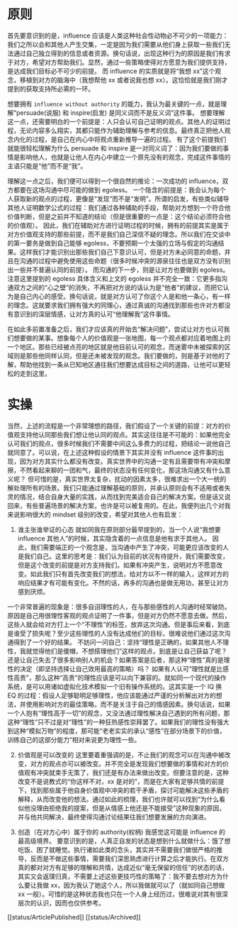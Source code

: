 <!-- 这个视频真的常看常新，昨天和朋友探讨了这个主题，又有了很多新的感悟。在此总结一下我对 `influence without authority` 这件事的认识。
-->

<!-- 
https://juejin.cn/post/7299346813261463552
连着看了几篇，感觉很多观点真的非常相通，我学习到的对说服力的称呼叫做 "influence without authority"，也就是不使用权威（其实专业能力也像是一种权威）影响他人的能力。和实习生沟通的那个例子也非常经典，很多人的沟通存在一个巨大的误区：混淆了面向共情和面向解决问题这两种完全不同的沟通状态，就如同女朋友肚子不舒服让她多喝热水一定会被骂一样，她需要的是情感上的支持，男生给了她一个她自己也知道的解决方案，不骂这个男生骂谁呢？
自我感觉我对这个话题也有一定的认识和感悟（虽然主要是靠谈恋爱学会的 hhh）。
-->

# 原则

首先要意识到的是，influence 应该是人类这种社会性动物必不可少的一项能力：
我们之所以会和其他人产生交集，一定是因为我们需要从他们身上获取一些我们无法通过自己独立得到的信息或者资源。换句话说，出现这种行为的原因是我们有求于对方，希望对方帮助我们。显然，通过一些策略使得对方愿意为我们提供支持，是达成我们目标必不可少的前提。
而 influence 的实质就是将“我想 xx”这个观念，移植到对方的脑海中（我想帮他 xx 或者说我也想 xx）。这恰恰就是我们刚才提到的获取支持所必需的一环。

想要拥有 `influence without authority` 的能力，我认为最关键的一点，就是理解“persuade(说服) 和 inspire(启发) 是同义词而不是反义词”这件事。
想要理解这一点，还需要明白的一个前提是：人只会认可自己证明的观点。其他人的证明过程，无论内容多么翔实，其都只能作为辅助理解与参考的信息。最终真正把他人观念内化的过程，是自己在内心中将观点重新推导一遍的过程。
有了这个前提我们就能很轻松理解为什么 persuade 和 inspire 是一对同义词了：因为我们要做的事情是影响他人，也就是让他人在内心中建立一个原先没有的观念，完成这件事情的主语只能是“他”而不是“我”。

理解这一点之后，我们便可以得到一个很自然的推论：一次成功的 influence，双方都要在这场沟通中尽可能的做到 egoless。
一个隐含的前提是：我会认为每个人获取新的观点的过程，更像是“发现”而不是“发明”。所谓的启发，有些类似辅导其他人证明数学公式的过程：我们通过各种辅助的手段，帮助对方想到一个符合他价值判断，但是之前并不知道的结论（但是很重要的一点是：这个结论必须符合他的价值观）。
因此，我们在辅助对方进行证明过程的时候，拥有的前提其实是属于对方价值观支持的那些前提，而不是我们自己深信不疑的理念。所以我们在交谈中的第一要务是做到自己能够 egoless，不要预期一个太强的立场与假定的沟通结果。这样我们才能识别出那些我们自己下意识认可，但是对方未必同意的命题，并且在沟通的过程中避免使用这些命题（很多时候冲突的源泉往往也是双方没有识别出一些并不普遍认同的前提）。
而沟通的下一步，则是让对方也要做到 egoless。注意这里提到的 egoless 具体含义和上文的 egoless 并不完全一致：它更多指沟通双方之间的“心之壁”的消失，不再把对方说的话认为是“他者”的建议，而把它认为是自己内心的感受。换句话说，就是对方认可了你这个人是和他一条心，有一样的理念。这就要求我们拥有强大的同理心，通过真诚的沟通找到那些也许对方都没有意识到的深层情感，让对方真的认可“他理解我”这件事情。

在如此多前置准备之后，我们才应该真的开始去“解决问题”，尝试让对方也认可我们想要做的某事。想象每个人的价值观是一张地图，每一个观点都对应着地图上的一个地区。那些已经被点亮的地区就是他目前认可的观念，而迷雾中未被探索的区域则是那些他同样认同，但是还未被发现的观念。我们要做的，则是基于对他的了解，帮助他找到一条从已知地区通往我们想要达成目标之间的道路，让他可以更轻松的走到这里。

# 实操

当然，上述的流程是一个非常理想的路径，我们假设了一个关键的前提：对方的价值观支持他认同那些我们想让他认同的观点。其实这往往是不可能的：如果他完全认可我们的观点，很多时候我们不需要中间这么多费力的过程，把结论一说他自己就同意了。可以说，在上述这种假设的情景下其实并没有 influence 这件事的出现，因为对方其实什么都没有改变。真实世界中的沟通一定有且需要带有冲突和摩擦，不然看起来聊的一团和气，最终的状态没有任何变化，那这场沟通又有什么意义呢？
但可惜的是，真实世界太复杂，扰动的因素太多，很难求出一个大一统的解处理所有的场景。我们只能通过理解基础的原则，并承认原则会有不适用或者失灵的情况，结合自身大量的实践，从而找到完美适合自己的解决方案。但是话又说回来，有些普遍场景的解决方案，也许是可以被复用的。在此，我便列出几个对我来说影响很大的 mindset 级别的改变，希望对其他人也有启发：

1. 谁主张谁举证的心态
就如同我在原则部分最早提到的，当一个人说“我想要 influence 其他人”的时候，其实隐含着的一点信息是他有求于其他人。
因此，我们需要端正的一个观念是，当沟通中产生了冲突，可能更应该改变的人是我们自己。这里的思考是：我们认为目前的状况有待提升，我们需要改变，但是这个改变的前提是对方支持我们。如果有冲突产生，说明对方不愿意改变。如此我们只有首先改变我们的想法，给对方以不一样的输入，这样对方的响应结果才有可能有变化。不然的话，再多的沟通也是做无用功，甚至让对方感到厌烦。

一个非常普遍的现象是：很多自诩理性的人，在与那些感性的人沟通时经常破防。原因是自己用很理性客观的观点证明了一件事，但是对方仍然不愿意去做。然后，这些人就会给对方打上一个“不理性”的标签，放弃这次沟通。但是事后来看，到底是谁受了损失呢？至少这些理性的人没有达成他们的目标，很难说他们通过这次沟通得到了一个好的结果。
不妨问一问自己：坚持“理性是正确的，如果其他人不理性，我就觉得他们是傻帽，不想搭理他们”这样的观点，到底是让自己获益了呢？还是让自己失去了很多影响别人的机会？如果答案是后者，那这种“理性”真的是理性的决定（即坚持选择让自己效用最高的策略）吗？
如果有人认可“理性就是比感性高贵”，那么这种“高贵”的理性应该是可以向下兼容的。就如同一个现代的操作系统，是可以用诸如虚拟化技术模拟一个旧有操作系统的。这其实是一个 IQ 换 EQ 的过程：假设人足够聪明足够理性，他应该能通过严谨的分析解出对方的想法，并使用影响对方的最佳策略，而不是关注于自己的情感因素。换句话说，如果一个人抱有“理性高于一切”的观念，又没法通过理性解决自己遇到的所有问题，那这种“理性”只不过是对“理性”的一种狂热感性崇拜罢了。如果我们的理性没有强大到这种“模拟万物”的程度，那可能“老老实实的承认“感性”在部分场景下的价值，训练自己的这部分能力”相对来说更为理性一些。

2. 价值观是可以改变的
这里要着重强调的是，不止我们的观念可以在沟通中被改变，对方的观点亦可以被改变。并不完全是发现我们想要做的事情和对方的价值观有冲突就束手无策了，我们还是有办法来做出改变。但要注意的是，这种改变不是说教式的“你这样不对，xx 是对的”，而是在大家有足够共情的前提下，找到那些属于他自身价值观中冲突的若干矛盾，探讨可能解决这些矛盾的解释，从而改变他的想法。通过如此的梳理，我们也许就可以找到“为什么看似他没理由拒绝我的提案，但是从情感上他还是不能接受”这种现象的原因，并与他共同解决，最终使得沟通讨论结果往我们想要发展的方向演进。

3. 创造（在对方心中）属于你的 authority(权柄)
我感觉这可能是 influence 的最高级境界。
要意识到的是，人真正自发的状态是想到什么就做什么：饿了想吃饭、困了就睡觉。执行诸如此类的念头，其实并不需要我们做很严格的推导，反而是不做这些事情，需要我们深思熟虑进行计算之后才能执行。在双方真的都对对方有足够的理解和共情，达成近似“毫无保留的信任”的状态的话，其实又会返璞归真，不需要上述这些更技巧性的策略了：我不要去想对方为什么要让我做 xx，因为我认了她这个人，所以我做就可以了（就如同自己想做 xx 一般）。可惜的是这种状态我也只在一个人身上经历过，很难说对其有很深层次的认识，因而也仅供参考。

[[status/ArticlePublished]] [[status/Archived]]
